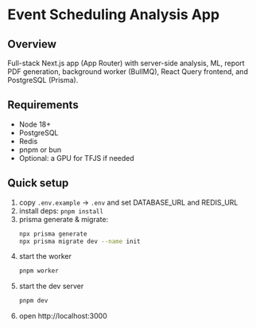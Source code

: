 # Event Scheduling Analysis App

## Overview
Full-stack Next.js app (App Router) with server-side analysis, ML, report PDF generation, background worker (BullMQ), React Query frontend, and PostgreSQL (Prisma).

## Requirements
- Node 18+
- PostgreSQL
- Redis
- pnpm or bun
- Optional: a GPU for TFJS if needed

## Quick setup
1. copy `.env.example` -> `.env` and set DATABASE_URL and REDIS_URL
2. install deps: `pnpm install`
3. prisma generate & migrate:
   ```bash
   npx prisma generate
   npx prisma migrate dev --name init 
   ```
4. start the worker
    ```bash
    pnpm worker
    ```
5. start the dev server
    ```bash
    pnpm dev
    ```
6. open http://localhost:3000

